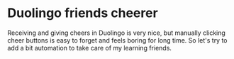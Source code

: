 # Duolingo friends cheerer
Receiving and giving cheers in Duolingo is very nice, but manually clicking cheer buttons is easy to forget and feels boring for long time. So let's try to add a bit automation to take care of my learning friends.
